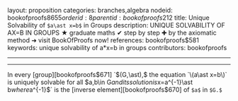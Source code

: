 layout: proposition
categories: branches,algebra
nodeid: bookofproofs$8655
orderid: 8
parentid: bookofproofs$212
title: Unique Solvability of `$a\ast x=b$` in Groups
description: UNIQUE SOLVABILITY OF AX=B IN GROUPS ★ graduate maths ✔ step by step ✚ by the axiomatic method ➜ visit BookOfProofs now!
references: bookofproofs$581
keywords: unique solvability of a*x=b in groups
contributors: bookofproofs

---


---

In every [group][bookofproofs$671] `$(G,\ast),$` the equation `\(a\ast x=b\)` is uniquely solvable for all `$a,b\in G$` and its solution is `$x=a^{-1}\ast b$` where `$a^{-1}$` is the [inverse element][bookofproofs$670] of `$a$` in `$G.$`
